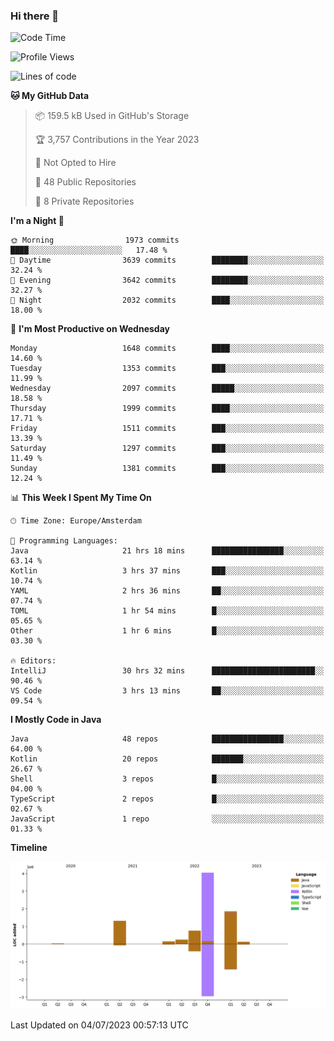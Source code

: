 ### Hi there 👋


<!--START_SECTION:waka-->
![Code Time](http://img.shields.io/badge/Code%20Time-3%2C315%20hrs%2049%20mins-blue)

![Profile Views](http://img.shields.io/badge/Profile%20Views-19-blue)

![Lines of code](https://img.shields.io/badge/From%20Hello%20World%20I%27ve%20Written-8.5%20million%20lines%20of%20code-blue)

**🐱 My GitHub Data** 

> 📦 159.5 kB Used in GitHub's Storage 
 > 
> 🏆 3,757 Contributions in the Year 2023
 > 
> 🚫 Not Opted to Hire
 > 
> 📜 48 Public Repositories 
 > 
> 🔑 8 Private Repositories 
 > 
**I'm a Night 🦉** 

```text
🌞 Morning                1973 commits        ████░░░░░░░░░░░░░░░░░░░░░   17.48 % 
🌆 Daytime                3639 commits        ████████░░░░░░░░░░░░░░░░░   32.24 % 
🌃 Evening                3642 commits        ████████░░░░░░░░░░░░░░░░░   32.27 % 
🌙 Night                  2032 commits        ████░░░░░░░░░░░░░░░░░░░░░   18.00 % 
```
📅 **I'm Most Productive on Wednesday** 

```text
Monday                   1648 commits        ████░░░░░░░░░░░░░░░░░░░░░   14.60 % 
Tuesday                  1353 commits        ███░░░░░░░░░░░░░░░░░░░░░░   11.99 % 
Wednesday                2097 commits        █████░░░░░░░░░░░░░░░░░░░░   18.58 % 
Thursday                 1999 commits        ████░░░░░░░░░░░░░░░░░░░░░   17.71 % 
Friday                   1511 commits        ███░░░░░░░░░░░░░░░░░░░░░░   13.39 % 
Saturday                 1297 commits        ███░░░░░░░░░░░░░░░░░░░░░░   11.49 % 
Sunday                   1381 commits        ███░░░░░░░░░░░░░░░░░░░░░░   12.24 % 
```


📊 **This Week I Spent My Time On** 

```text
🕑︎ Time Zone: Europe/Amsterdam

💬 Programming Languages: 
Java                     21 hrs 18 mins      ████████████████░░░░░░░░░   63.14 % 
Kotlin                   3 hrs 37 mins       ███░░░░░░░░░░░░░░░░░░░░░░   10.74 % 
YAML                     2 hrs 36 mins       ██░░░░░░░░░░░░░░░░░░░░░░░   07.74 % 
TOML                     1 hr 54 mins        █░░░░░░░░░░░░░░░░░░░░░░░░   05.65 % 
Other                    1 hr 6 mins         █░░░░░░░░░░░░░░░░░░░░░░░░   03.30 % 

🔥 Editors: 
IntelliJ                 30 hrs 32 mins      ███████████████████████░░   90.46 % 
VS Code                  3 hrs 13 mins       ██░░░░░░░░░░░░░░░░░░░░░░░   09.54 % 
```

**I Mostly Code in Java** 

```text
Java                     48 repos            ████████████████░░░░░░░░░   64.00 % 
Kotlin                   20 repos            ███████░░░░░░░░░░░░░░░░░░   26.67 % 
Shell                    3 repos             █░░░░░░░░░░░░░░░░░░░░░░░░   04.00 % 
TypeScript               2 repos             █░░░░░░░░░░░░░░░░░░░░░░░░   02.67 % 
JavaScript               1 repo              ░░░░░░░░░░░░░░░░░░░░░░░░░   01.33 % 
```



**Timeline**

![Lines of Code chart](https://raw.githubusercontent.com/powercasgamer/powercasgamer/master/assets/bar_graph.png)


 Last Updated on 04/07/2023 00:57:13 UTC
<!--END_SECTION:waka-->
